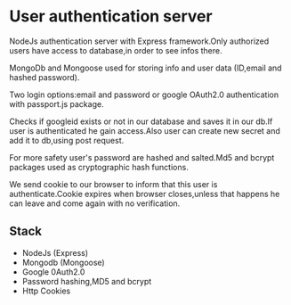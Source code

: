 # User authentication server

NodeJs authentication server with Express framework.Only authorized users have access to database,in order to see infos there.

MongoDb and Mongoose used for storing info and user data (ID,email and hashed password).

Two login options:email and password or google OAuth2.0 authentication with passport.js package.

Checks if googleid exists or not in our database and saves it in our db.If user is authenticated he gain access.Also user can create new secret and add it to db,using post request.

For more safety user's password are hashed and salted.Md5 and bcrypt packages used as cryptographic hash functions.

We send cookie to our browser to inform that this user is authenticate.Cookie expires when browser closes,unless that happens he can leave and come again with no verification.

## Stack
+ NodeJs (Express)
+ Mongodb (Mongoose)
+ Google 0Auth2.0
+ Password hashing,MD5 and bcrypt
+ Http Cookies


